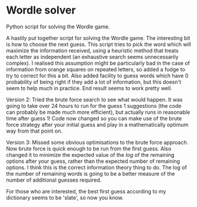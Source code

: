 # Wordle solver
Python script for solving the Wordle game.

A hastily put together script for solving the Wordle game. The interesting bit is how to choose the next guess. This script tries to pick the word which will maximize the information received, using a heuristic method that treats each letter as independent (an exhaustive search seems unnecessarily complex). I realised this assumption might be particularly bad in the case of information from orange squares on repeated letters, so added a fudge to try to correct for this a bit. Also added facility to guess words which have 0 probability of being right if they add a lot of information, but this doesn't seem to help much in practice. End result seems to work pretty well.

Version 2: Tried the brute force search to see what would happen. It was going to take over 24 hours to run for the guess 1 suggestions (the code can probably be made much more efficient), but actually runs in reasonable time after guess 1! Code now changed so you can make use of the brute force strategy after your initial guess and play in a mathematically optimum way from that point on.

Version 3: Missed some obvious optimisations to the brute force approach. Now brute force is quick enough to be run from the first guess. Also changed it to minimize the expected value of the *log* of the remaining options after your guess, rather than the expected number of remaining options. I think this is the correct information theory thing to do. The log of the number of remaining words is going to be a better measure of the number of additional guesses required.

For those who are interested, the best first guess according to my dictionary seems to be 'slate', so now you know.